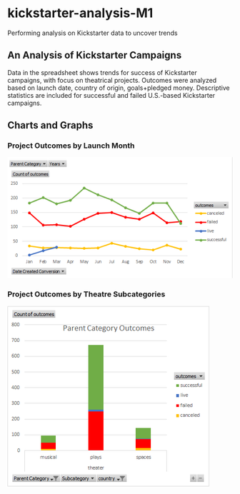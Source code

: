 # kickstarter-analysis-M1
Performing analysis on Kickstarter data to uncover trends
## An Analysis of Kickstarter Campaigns
Data in the spreadsheet shows trends for success of Kickstarter campaigns, with focus on theatrical projects.
Outcomes were analyzed based on launch date, country of origin, goals+pledged money.
Descriptive statistics are included for successful and failed U.S.-based Kickstarter campaigns.
## Charts and Graphs
### Project Outcomes by Launch Month
![ian-zukowski](Outcomes_by_LaunchMonth_Line.png)
### Project Outcomes by Theatre Subcategories
![ian-zukowski](Parent_Category_Outcomes_Bar_Chart.png)
